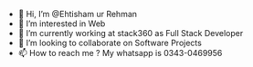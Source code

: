 - 👋 Hi, I’m @Ehtisham ur Rehman
- 👀 I’m interested in Web 
- 🌱 I’m currently working at stack360 as Full Stack Developer
- 💞️ I’m looking to collaborate on Software Projects
- 📫 How to reach me ? My whatsapp is 0343-0469956

<!---
Ehtisham-Ayaan/Ehtisham-Ayaan is a ✨ special ✨ repository because its `README.md` (this file) appears on your GitHub profile.
You can click the Preview link to take a look at your changes.
--->
